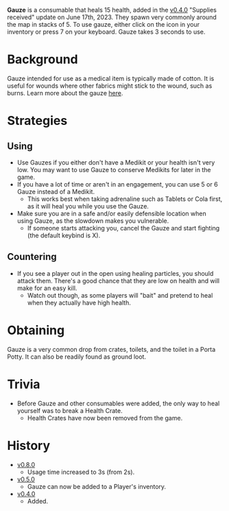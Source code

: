 **Gauze** is a consumable that heals 15 health, added in the [v0.4.0](https://github.com/HasangerGames/suroi/releases/tag/v0.4.0) "Supplies received" update on June 17th, 2023. They spawn very commonly around the map in stacks of 5. To use gauze, either click on the icon in your inventory or press 7 on your keyboard. Gauze takes 3 seconds to use.

# Background

Gauze intended for use as a medical item is typically made of cotton. It is useful for wounds where other fabrics might stick to the wound, such as burns. Learn more about the gauze [here](https://en.wikipedia.org/wiki/Gauze_sponge).

# Strategies

## Using

- Use Gauzes if you either don't have a Medikit or your health isn't very low. You may want to use Gauze to conserve Medikits for later in the game.
- If you have a lot of time or aren't in an engagement, you can use 5 or 6 Gauze instead of a Medikit.
  - This works best when taking adrenaline such as Tablets or Cola first, as it will heal you while you use the Gauze.
- Make sure you are in a safe and/or easily defensible location when using Gauze, as the slowdown makes you vulnerable.
  - If someone starts attacking you, cancel the Gauze and start fighting (the default keybind is X).

## Countering

- If you see a player out in the open using healing particles, you should attack them. There's a good chance that they are low on health and will make for an easy kill.
  - Watch out though, as some players will "bait" and pretend to heal when they actually have high health.

# Obtaining

Gauze is a very common drop from crates, toilets, and the toilet in a Porta Potty. It can also be readily found as ground loot.

# Trivia

- Before Gauze and other consumables were added, the only way to heal yourself was to break a Health Crate.
  - Health Crates have now been removed from the game.

# History

- [v0.8.0](https://github.com/HasangerGames/suroi/releases/tag/v0.8.0)
  - Usage time increased to 3s (from 2s).
- [v0.5.0](https://github.com/HasangerGames/suroi/releases/tag/v0.5.0)
  - Gauze can now be added to a Player's inventory.
- [v0.4.0](https://github.com/HasangerGames/suroi/releases/tag/v0.4.0)
  - Added.
